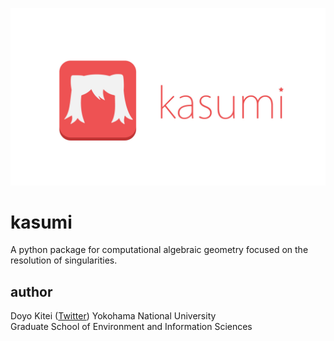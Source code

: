 ![kasumi_logo](img/Logo.jpg "kasumi_logo")

# kasumi

A python package for computational algebraic geometry focused on the resolution of singularities.

## author
Doyo Kitei ([Twitter](https://twitter.com/doyokitei))
Yokohama National University  
Graduate School of Environment and Information Sciences
